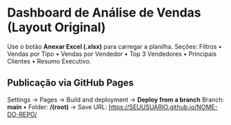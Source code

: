 # Dashboard de Análise de Vendas (Layout Original)

Use o botão **Anexar Excel (.xlsx)** para carregar a planilha.
Seções: Filtros • Vendas por Tipo • Vendas por Vendedor • Top 3 Vendedores • Principais Clientes • Resumo Executivo.

## Publicação via GitHub Pages
Settings → Pages → Build and deployment → **Deploy from a branch**
Branch: **main** • Folder: **/(root)** → Save
URL: https://SEUUSUARIO.github.io/NOME-DO-REPO/
